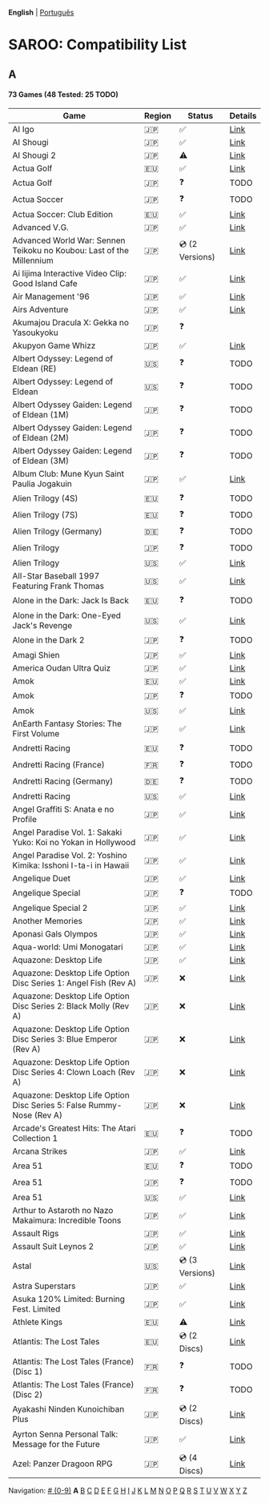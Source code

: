 **English** | [Português](../pt-br/A.md)

# SAROO: Compatibility List

## A

#### 73 Games (48 Tested: 25 TODO)

<!-- TODO only games -->

| Game                                                                  | Region | Status             | Details                                                         |
| --------------------------------------------------------------------- | ------ | ------------------ | --------------------------------------------------------------- |
| AI Igo                                                                | :jp:   | :white_check_mark: | [Link](../../../Regions/Retails/Japan/T-17601G/01/README.md)    |
| AI Shougi                                                             | :jp:   | :white_check_mark: | [Link](../../../Regions/Retails/Japan/T18602G/01/README.md)     |
| AI Shougi 2                                                           | :jp:   | :warning:          | [Link](../../../Regions/Retails/Japan/T-17602G/01/README.md)    |
| Actua Golf                                                            | :eu:   | :white_check_mark: | [Link](../../../Regions/Retails/Europe/T-12302H/01/README.md)   |
| Actua Golf                                                            | :jp:   | :question:         | TODO                                                            |
| Actua Soccer                                                          | :jp:   | :question:         | TODO                                                            |
| Actua Soccer: Club Edition                                            | :eu:   | :white_check_mark: | [Link](../../../Regions/Retails/Europe/T-12305H/01/README.md)   |
| Advanced V.G.                                                         | :jp:   | :white_check_mark: | [Link](../../../Regions/Retails/Japan/T-32501G/01/README.md)    |
| Advanced World War: Sennen Teikoku no Koubou: Last of the Millennium  | :jp:   | :cd: (2 Versions)  | [Link](../../../Regions/Retails/Japan/GS-9087/01/README.md)     |
| Ai Iijima Interactive Video Clip: Good Island Cafe                    | :jp:   | :white_check_mark: | [Link](../../../Regions/Retails/Japan/T-25201G/01/README.md)    |
| Air Management '96                                                    | :jp:   | :white_check_mark: | [Link](../../../Regions/Retails/Japan/T-7611G/01/README.md)     |
| Airs Adventure                                                        | :jp:   | :white_check_mark: | [Link](../../../Regions/Retails/Japan/T-20301G/01/README.md)    |
| Akumajou Dracula X: Gekka no Yasoukyoku                               | :jp:   | :question:         |                                                                 |
| Akupyon Game Whizz                                                    | :jp:   | :white_check_mark: | [Link](../../../Regions/Retails/Japan/T-36102G/01/README.md)    |
| Albert Odyssey: Legend of Eldean (RE)                                 | :us:   | :question:         | TODO                                                            |
| Albert Odyssey: Legend of Eldean                                      | :us:   | :question:         | TODO                                                            |
| Albert Odyssey Gaiden: Legend of Eldean (1M)                          | :jp:   | :question:         | TODO                                                            |
| Albert Odyssey Gaiden: Legend of Eldean (2M)                          | :jp:   | :question:         | TODO                                                            |
| Albert Odyssey Gaiden: Legend of Eldean (3M)                          | :jp:   | :question:         | TODO                                                            |
| Album Club: Mune Kyun Saint Paulia Jogakuin                           | :jp:   | :white_check_mark: | [Link](../../../Regions/Retails/Japan/T-21903G/01/README.md)    |
| Alien Trilogy (4S)                                                    | :eu:   | :question:         | TODO                                                            |
| Alien Trilogy (7S)                                                    | :eu:   | :question:         | TODO                                                            |
| Alien Trilogy (Germany)                                               | :de:   | :question:         | TODO                                                            |
| Alien Trilogy                                                         | :jp:   | :question:         | TODO                                                            |
| Alien Trilogy                                                         | :us:   | :white_check_mark: | [Link](../../../Regions/Retails/USA/T-8113H/01/README.md)       |
| All-Star Baseball 1997 Featuring Frank Thomas                         | :us:   | :white_check_mark: | [Link](../../../Regions/Retails/USA/T-8150H/01/README.md)       |
| Alone in the Dark: Jack Is Back                                       | :eu:   | :question:         | TODO                                                            |
| Alone in the Dark: One-Eyed Jack's Revenge                            | :us:   | :white_check_mark: | [Link](../../../Regions/Retails/USA/T-29401H/01/README.md)      |
| Alone in the Dark 2                                                   | :jp:   | :question:         | TODO                                                            |
| Amagi Shien                                                           | :jp:   | :white_check_mark: | [Link](../../../Regions/Retails/Japan/T-1513G/README.md)        |
| America Oudan Ultra Quiz                                              | :jp:   | :white_check_mark: | [Link](../../../Regions/Retails/Japan/T-6004G/01/README.md)     |
| Amok                                                                  | :eu:   | :white_check_mark: | [Link](../../../Regions/Retails/Europe/MK-81064/01/README.md)   |
| Amok                                                                  | :jp:   | :question:         | TODO                                                            |
| Amok                                                                  | :us:   | :white_check_mark: | [Link](../../../Regions/Retails/USA/MK-81064/01/README.md)      |
| AnEarth Fantasy Stories: The First Volume                             | :jp:   | :white_check_mark: | [Link](../../../Regions/Retails/Japan/T-27801G/01/README.md)    |
| Andretti Racing                                                       | :eu:   | :question:         | TODO                                                            |
| Andretti Racing (France)                                              | :fr:   | :question:         | TODO                                                            |
| Andretti Racing (Germany)                                             | :de:   | :question:         | TODO                                                            |
| Andretti Racing                                                       | :us:   | :white_check_mark: | [Link](../../../Regions/Retails/USA/T-5020H/01/README.md)       |
| Angel Graffiti S: Anata e no Profile                                  | :jp:   | :white_check_mark: | [Link](../../../Regions/Retails/Japan/T-7308G/01/README.md)     |
| Angel Paradise Vol. 1: Sakaki Yuko: Koi no Yokan in Hollywood         | :jp:   | :white_check_mark: | [Link](../../../Regions/Retails/Japan/T-2403G/01/README.md)     |
| Angel Paradise Vol. 2: Yoshino Kimika: Isshoni I-ta-i in Hawaii       | :jp:   | :white_check_mark: | [Link](../../../Regions/Retails/Japan/T-2405G/01/README.md)     |
| Angelique Duet                                                        | :jp:   | :white_check_mark: | [Link](../../../Regions/Retails/Japan/T-7662G/01/README.md)     |
| Angelique Special                                                     | :jp:   | :question:         | TODO                                                            |
| Angelique Special 2                                                   | :jp:   | :white_check_mark: | [Link](../../../Regions/Retails/Japan/T-7627G/01/README.md)     |
| Another Memories                                                      | :jp:   | :white_check_mark: | [Link](../../../Regions/Retails/Japan/T-38001G/01/README.md)    |
| Aponasi Gals Olympos                                                  | :jp:   | :white_check_mark: | [Link](../../../Regions/Retails/Japan/T-4304G/01/README.md)     |
| Aqua-world: Umi Monogatari                                            | :jp:   | :white_check_mark: | [Link](../../../Regions/Retails/Japan/T-30301G/01/README.md)    |
| Aquazone: Desktop Life                                                | :jp:   | :white_check_mark: | [Link](../../../Regions/Retails/Japan/T-24001G/01/README.md)    |
| Aquazone: Desktop Life Option Disc Series 1: Angel Fish (Rev A)       | :jp:   | :x:                | [Link](../../../Regions/Retails/Japan/T-24002G/01/README.md)    |
| Aquazone: Desktop Life Option Disc Series 2: Black Molly (Rev A)      | :jp:   | :x:                | [Link](../../../Regions/Retails/Japan/T-24003G/01/README.md)    |
| Aquazone: Desktop Life Option Disc Series 3: Blue Emperor (Rev A)     | :jp:   | :x:                | [Link](../../../Regions/Retails/Japan/T-24004G/01/README.md)    |
| Aquazone: Desktop Life Option Disc Series 4: Clown Loach (Rev A)      | :jp:   | :x:                | [Link](../../../Regions/Retails/Japan/T-24005G/01/README.md)    |
| Aquazone: Desktop Life Option Disc Series 5: False Rummy-Nose (Rev A) | :jp:   | :x:                | [Link](../../../Regions/Retails/Japan/T-24006G/01/README.md)    |
| Arcade's Greatest Hits: The Atari Collection 1                        | :eu:   | :question:         | TODO                                                            |
| Arcana Strikes                                                        | :jp:   | :white_check_mark: | [Link](../../../Regions/Retails/Japan/T-10311G/01/README.md)    |
| Area 51                                                               | :eu:   | :question:         | TODO                                                            |
| Area 51                                                               | :jp:   | :question:         | TODO                                                            |
| Area 51                                                               | :us:   | :white_check_mark: | [Link](../../../Regions/Retails/USA/T-9705H/01/README.md)       |
| Arthur to Astaroth no Nazo Makaimura: Incredible Toons                | :jp:   | :white_check_mark: | [Link](../../../Regions/Retails/Japan/T-1209G/01/README.md)     |
| Assault Rigs                                                          | :jp:   | :white_check_mark: | [Link](../../../Regions/Retails/Japan/T-18606G/01/README.md)    |
| Assault Suit Leynos 2                                                 | :jp:   | :white_check_mark: | [Link](../../../Regions/Retails/Japan/T-2501G/01/README.md)     |
| Astal                                                                 | :us:   | :cd: (3 Versions)  | [Link](../../../Regions/Retails/USA/MK-81019/01/README.md)      |
| Astra Superstars                                                      | :jp:   | :white_check_mark: | [Link](../../../Regions/Retails/Japan/T-1521G/01/README.md)     |
| Asuka 120% Limited: Burning Fest. Limited                             | :jp:   | :white_check_mark: | [Link](../../../Regions/Retails/Japan/T-16708G/01/README.md)    |
| Athlete Kings                                                         | :eu:   | :warning:          | [Link](../../../Regions/Retails/Europe/MK-81115/01/README.md)   |
| Atlantis: The Lost Tales                                              | :eu:   | :cd: (2 Discs)     | [Link](../../../Regions/Retails/Europe/MK-8109150/01/README.md) |
| Atlantis: The Lost Tales (France) (Disc 1)                            | :fr:   | :question:         | TODO                                                            |
| Atlantis: The Lost Tales (France) (Disc 2)                            | :fr:   | :question:         | TODO                                                            |
| Ayakashi Ninden Kunoichiban Plus                                      | :jp:   | :cd: (2 Discs)     | [Link](../../../Regions/Retails/Japan/T-21512G/01/README.md)    |
| Ayrton Senna Personal Talk: Message for the Future                    | :jp:   | :white_check_mark: | [Link](../../../Regions/Retails/Japan/GS-9020/01/README.md)     |
| Azel: Panzer Dragoon RPG                                              | :jp:   | :cd: (4 Discs)     | [Link](../../../Regions/Retails/Japan/GS-9076/01/README.md)     |

Navigation:
[# (0-9)](./09.md) **A** [B](./B.md) [C](./C.md) [D](./D.md) [E](./E.md) [F](./F.md) [G](./G.md) [H](./H.md) [I](./I.md) [J](./J.md) [K](./K.md) [L](./L.md) [M](./M.md) [N](./N.md) [O](./O.md) [P](./P.md) [Q](./Q.md) [R](./R.md) [S](./S.md) [T](./T.md) [U](./U.md) [V](./V.md) [W](./W.md) [X](./X.md) [Y](./Y.md) [Z](./Z.md)
